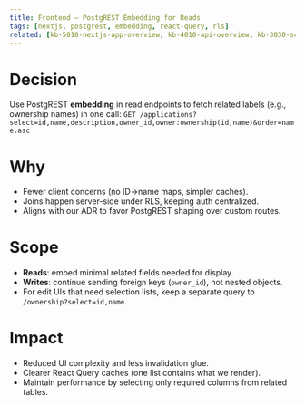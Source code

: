 ```yaml
---
title: Frontend – PostgREST Embedding for Reads
tags: [nextjs, postgrest, embedding, react-query, rls]
related: [kb-5010-nextjs-app-overview, kb-4010-api-overview, kb-3030-schema-isms, kb-9910-reference-history]
---
```


# Decision
Use PostgREST **embedding** in read endpoints to fetch related labels (e.g., ownership names) in one call:
`GET /applications?select=id,name,description,owner_id,owner:ownership(id,name)&order=name.asc`

# Why
- Fewer client concerns (no ID→name maps, simpler caches).
- Joins happen server-side under RLS, keeping auth centralized.
- Aligns with our ADR to favor PostgREST shaping over custom routes.

# Scope
- **Reads**: embed minimal related fields needed for display.
- **Writes**: continue sending foreign keys (`owner_id`), not nested objects.
- For edit UIs that need selection lists, keep a separate query to `/ownership?select=id,name`.

# Impact
- Reduced UI complexity and less invalidation glue.
- Clearer React Query caches (one list contains what we render).
- Maintain performance by selecting only required columns from related tables.
